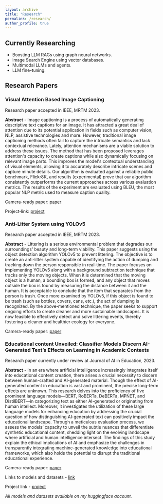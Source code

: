```yaml
---
layout: archive
title: "Research"
permalink: /research/
author_profile: true
---
```


## Currently Researching

- Boosting LLM RAGs using graph neural networks.
- Image Search Engine using vector databases.
- Multimodal LLMs and agents.
- LLM fine-tuning.

## Research Papers

### Visual Attention Based Image Captioning
Research paper accepted in IEEE, MRTM 2023.

**Abstract** - Image captioning is a process of automatically generating descriptive text captions for an image. It has attracted a great deal of attention due to its potential application in fields such as computer vision, NLP, assistive technologies and more. However, traditional image captioning methods often fail to capture the intricate semantics and lack contextual relevance. Lately, attention mechanisms are a viable solution to address these issues. The method that has been proposed leverages attention's capacity to create captions while also dynamically focusing on relevant image parts. This improves the model's contextual understanding of visual elements, allowing it to accurately describe intricate scenes and capture minute details. Our algorithm is evaluated against a reliable public benchmark, Flickr8K, and results (experimental) prove that our algorithm consistently outperforms the current approaches across various evaluation metrics. The results of the experiment are evaluated using BLEU, the most popular NLP metric used to measure caption quality.

Camera-ready paper: [paper](https://drive.google.com/drive/folders/1Izsw9qN3qCCGpmkaRNfa6Ti4ZDhCBWwr?usp=drive_link)

Project-link: [project](https://image-caption.streamlit.app/)

### Anti-Litter System using YOLOv5
Research paper accepted in IEEE, MRTM 2023.

**Abstract** - Littering is a serious environmental problem that degrades our surroundings' beauty and long-term viability. This paper suggests using the object detection algorithm YOLOv5 to prevent littering. The objective is to create an anti-litter system capable of identifying the action of dumping and tracking down the person responsible in real-time. The paper focuses on implementing YOLOv5 along with a background subtraction technique that tracks only the moving objects. When it is determined that the moving object is a human, a bounding box is formed, and any object that moves outside the box is found by measuring the distance between it and the human. It is acceptable to conclude that the item that separates from the person is trash. Once more examined by YOLOv5, if this object is found to be trash (such as bottles, covers, cans, etc.), the act of dumping is recognized. By the above-mentioned technique, the paper seeks to support ongoing efforts to create cleaner and more sustainable landscapes. It is now feasible to effectively detect and solve littering events, thereby fostering a cleaner and healthier ecology for everyone.

Camera-ready paper: [paper](https://drive.google.com/drive/folders/1Izsw9qN3qCCGpmkaRNfa6Ti4ZDhCBWwr?usp=drive_link)

### Educational content Unveiled: Classifier Models Discern AI-Generated Text’s Effects on Learning in Academic Contexts 
Research paper currently under review at Journal of AI in Education, 2023.

**Abstract** - In an era where artificial intelligence increasingly integrates itself into educational content creation, there arises a crucial necessity to discern between human-crafted and AI-generated material. Though the effect of AI-generated content in education is vast and prominent, the precise long-term effects are unknown. This research delves into the proficiency of five prominent language models—BERT, RoBERTa, DeBERTa, MPNET, and DistilBERT—in categorizing text as either AI-generated or originating from human intellect. Moreover, it investigates the utilization of these large language models for enhancing education by addressing the crucial question of how distinguishing AI-generated text can positively impact the educational landscape. Through a meticulous evaluation process, we assess the models’ capacity to unveil the subtle nuances that differentiate synthetic educational content, shedding light on the evolving landscape where artificial and human intelligence intersect. The findings of this study explain the ethical implications of AI and emphasize the challenges in transparently integrating machine-generated knowledge into educational frameworks, which also holds the potential to disrupt the traditional educational experience. 

Camera-ready paper: [paper](https://drive.google.com/drive/folders/1Izsw9qN3qCCGpmkaRNfa6Ti4ZDhCBWwr?usp=drive_link)

Links to models and datasets - [link](https://huggingface.co/jayavibhav)

Project link - [project](https://ai-text-classification.streamlit.app/)

*All models and datasets available on my huggingface account.*




   
